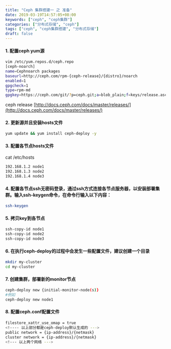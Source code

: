 ```yaml
---
title: "Ceph 集群搭建一 之 准备"
date: 2019-03-19T14:57:05+08:00
keywords: ["ceph", "ceph集群"]
categories: ["分布式存储", "ceph"]
tags: ["ceph", "ceph集群搭建", "分布式存储"]
draft: false
---
```



#### 1. 配置ceph yum源
```sh
vim /etc/yum.repos.d/ceph.repo
[ceph-noarch]
name=Cephnoarch packages
baseurl=http://ceph.com/rpm-{ceph-release}/{distro}/noarch
enabled=1
gpgcheck=1
type=rpm-md
gpgkey=https://ceph.com/git/?p=ceph.git;a=blob_plain;f=keys/release.asc

```
ceph release [http://docs.ceph.com/docs/master/releases/](http://docs.ceph.com/docs/master/releases/)

#### 2. 更新源并且安装hosts文件
```sh
yum update && yum install ceph-deploy -y
```

#### 3. 配置各节点hosts文件
cat /etc/hosts
```sh
192.168.1.2 node1
192.168.1.3 node2
192.168.1.4 node3
```
#### 4. 配置各节点ssh无密码登录，通过ssh方式连接各节点服务器，以安装部署集群。输入ssh-keygen命令，在命令行输入以下内容：
```sh
ssh-keygen

```

#### 5. 拷贝key到各节点
```sh
ssh-copy-id node1
ssh-copy-id node2
ssh-copy-id node3
```

#### 6. 在执行ceph-deploy的过程中会发生一些配置文件，建议创建一个目录
```sh
mkdir my-cluster
cd my-cluster
```

#### 7. 创建集群，部署新的monitor节点
```sh
ceph-deploy new {initial-monitor-node(s)}
#例如
ceph-deploy new node1

```

#### 8. 配置ceph.conf配置文件
```sh
filestore_xattr_use_omap = true
<!---- 以上部分都是ceph-deploy默认生成的 --->
public network = {ip-address}/{netmask}
cluster network = {ip-address}/{netmask}
<!--- 以上两个网络 --->
```

